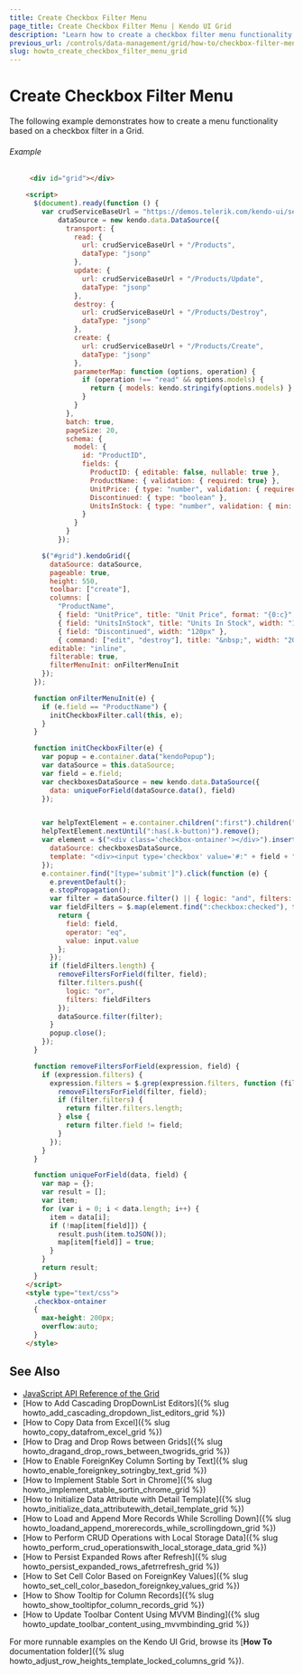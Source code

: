 ```yaml
---
title: Create Checkbox Filter Menu
page_title: Create Checkbox Filter Menu | Kendo UI Grid
description: "Learn how to create a checkbox filter menu functionality in the Kendo UI Grid widget."
previous_url: /controls/data-management/grid/how-to/checkbox-filter-menu, /web/grid/how-to/checkbox-filter-menu
slug: howto_create_checkbox_filter_menu_grid
---
```


# Create Checkbox Filter Menu

The following example demonstrates how to create a menu functionality based on a checkbox filter in a Grid.

###### Example

```html
     <div id="grid"></div>

    <script>
      $(document).ready(function () {
        var crudServiceBaseUrl = "https://demos.telerik.com/kendo-ui/service",
            dataSource = new kendo.data.DataSource({
              transport: {
                read: {
                  url: crudServiceBaseUrl + "/Products",
                  dataType: "jsonp"
                },
                update: {
                  url: crudServiceBaseUrl + "/Products/Update",
                  dataType: "jsonp"
                },
                destroy: {
                  url: crudServiceBaseUrl + "/Products/Destroy",
                  dataType: "jsonp"
                },
                create: {
                  url: crudServiceBaseUrl + "/Products/Create",
                  dataType: "jsonp"
                },
                parameterMap: function (options, operation) {
                  if (operation !== "read" && options.models) {
                    return { models: kendo.stringify(options.models) };
                  }
                }
              },
              batch: true,
              pageSize: 20,
              schema: {
                model: {
                  id: "ProductID",
                  fields: {
                    ProductID: { editable: false, nullable: true },
                    ProductName: { validation: { required: true} },
                    UnitPrice: { type: "number", validation: { required: true, min: 1} },
                    Discontinued: { type: "boolean" },
                    UnitsInStock: { type: "number", validation: { min: 0, required: true} }
                  }
                }
              }
            });

        $("#grid").kendoGrid({
          dataSource: dataSource,
          pageable: true,
          height: 550,
          toolbar: ["create"],
          columns: [
            "ProductName",
            { field: "UnitPrice", title: "Unit Price", format: "{0:c}", width: "120px" },
            { field: "UnitsInStock", title: "Units In Stock", width: "120px" },
            { field: "Discontinued", width: "120px" },
            { command: ["edit", "destroy"], title: "&nbsp;", width: "200px"}],
          editable: "inline",
          filterable: true,
          filterMenuInit: onFilterMenuInit
        });
      });

      function onFilterMenuInit(e) {
        if (e.field == "ProductName") {
          initCheckboxFilter.call(this, e);
        }
      }

      function initCheckboxFilter(e) {
        var popup = e.container.data("kendoPopup");
        var dataSource = this.dataSource;
        var field = e.field;
        var checkboxesDataSource = new kendo.data.DataSource({
          data: uniqueForField(dataSource.data(), field)
        });


        var helpTextElement = e.container.children(":first").children(":first");
        helpTextElement.nextUntil(":has(.k-button)").remove();
        var element = $("<div class='checkbox-ontainer'></div>").insertAfter(helpTextElement).kendoListView({
          dataSource: checkboxesDataSource,
          template: "<div><input type='checkbox' value='#:" + field + "#'/>#:" + field + "#</div>"
        });
        e.container.find("[type='submit']").click(function (e) {
          e.preventDefault();
          e.stopPropagation();
          var filter = dataSource.filter() || { logic: "and", filters: [] };
          var fieldFilters = $.map(element.find(":checkbox:checked"), function (input) {            
            return {
              field: field,
              operator: "eq",
              value: input.value
            };
          });
          if (fieldFilters.length) {
            removeFiltersForField(filter, field);
            filter.filters.push({
              logic: "or",
              filters: fieldFilters
            });
            dataSource.filter(filter);
          }
          popup.close();
        });
      }

      function removeFiltersForField(expression, field) {
        if (expression.filters) {
          expression.filters = $.grep(expression.filters, function (filter) {
            removeFiltersForField(filter, field);
            if (filter.filters) {
              return filter.filters.length;
            } else {
              return filter.field != field;
            }
          });
        }
      }

      function uniqueForField(data, field) {
        var map = {};
        var result = [];
        var item;
        for (var i = 0; i < data.length; i++) {
          item = data[i];
          if (!map[item[field]]) {
            result.push(item.toJSON());
            map[item[field]] = true;
          }
        }
        return result;
      }
    </script>
    <style type="text/css">
      .checkbox-ontainer
      {
        max-height: 200px;
        overflow:auto;
      }
    </style>
```

## See Also

* [JavaScript API Reference of the Grid](/api/javascript/ui/grid)
* [How to Add Cascading DropDownList Editors]({% slug howto_add_cascading_dropdown_list_editors_grid %})
* [How to Copy Data from Excel]({% slug howto_copy_datafrom_excel_grid %})
* [How to Drag and Drop Rows between Grids]({% slug howto_dragand_drop_rows_between_twogrids_grid %})
* [How to Enable ForeignKey Column Sorting by Text]({% slug howto_enable_foreignkey_sotringby_text_grid %})
* [How to Implement Stable Sort in Chrome]({% slug howto_implement_stable_sortin_chrome_grid %})
* [How to Initialize Data Attribute with Detail Template]({% slug howto_initialize_data_attributewith_detail_template_grid %})
* [How to Load and Append More Records While Scrolling Down]({% slug howto_loadand_append_morerecords_while_scrollingdown_grid %})
* [How to Perform CRUD Operations with Local Storage Data]({% slug howto_perform_crud_operationswith_local_storage_data_grid %})
* [How to Persist Expanded Rows after Refresh]({% slug howto_persist_expanded_rows_afetrrefresh_grid %})
* [How to Set Cell Color Based on ForeignKey Values]({% slug howto_set_cell_color_basedon_foreignkey_values_grid %})
* [How to Show Tooltip for Column Records]({% slug howto_show_tooltipfor_column_records_grid %})
* [How to Update Toolbar Content Using MVVM Binding]({% slug howto_update_toolbar_content_using_mvvmbinding_grid %})

For more runnable examples on the Kendo UI Grid, browse its [**How To** documentation folder]({% slug howto_adjust_row_heights_template_locked_columns_grid %}).
